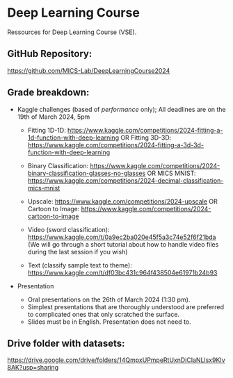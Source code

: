 # Deep Learning Course
Ressources for Deep Learning Course (VSE).

## GitHub Repository:
https://github.com/MICS-Lab/DeepLearningCourse2024

## Grade breakdown:
- Kaggle challenges (based of _performance_ only); All deadlines are on the 19th of March 2024, 5pm
  * Fitting 1D-1D: https://www.kaggle.com/competitions/2024-fitting-a-1d-function-with-deep-learning OR Fitting 3D-3D: https://www.kaggle.com/competitions/2024-fitting-a-3d-3d-function-with-deep-learning

  * Binary Classification: https://www.kaggle.com/competitions/2024-binary-classification-glasses-no-glasses OR MICS MNIST: https://www.kaggle.com/competitions/2024-decimal-classification-mics-mnist

  * Upscale: https://www.kaggle.com/competitions/2024-upscale OR Cartoon to Image: https://www.kaggle.com/competitions/2024-cartoon-to-image

  * Video (sword classification): https://www.kaggle.com/t/0a9ec2ba020e45f5a3c74e52f6f21bda (We will go through a short tutorial about how to handle video files during the last session if you wish)

  * Text (classify sample text to theme): https://www.kaggle.com/t/df03bc431c964f438504e61971b24b93

- Presentation
  * Oral presentations on the 26th of March 2024 (1:30 pm).
  * Simplest presentations that are thoroughly understood are preferred to complicated ones that only scratched the surface.
  * Slides must be in English. Presentation does not need to.

## Drive folder with datasets:
https://drive.google.com/drive/folders/14QmpxUPmpeRtUxnDiCIaNLlsx9KIv8AK?usp=sharing
